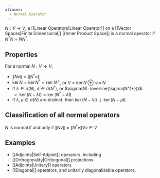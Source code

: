 ```yaml
---
aliases:
  - Normal Operator
---
```

$N:V\to V$, a [[Linear Operators|Linear Operator]] on a [[Vector Spaces|Finite Dimensional]] [[Inner Product Space]] is a normal operator if $N^{*}N=NN^{*}$.
## Properties
For a normal $N:V\to V$;
- $\| Nv \|=\| N^{*}v \|$
- $\ker N=\ker N^{*}=\text{ran }N^{\perp}$, or $V=\ker N \oplus \text{ran }N$
- If $\lambda \in\sigma(N)$, $\bar{\lambda}\in\sigma(N^{*})$, or $\sigma(N)=\overline{\sigma(N^{*})}$.
	- $\ker(N-\lambda I)=\ker(N^{*}-\bar{\lambda}I)$
- If $\lambda,\mu \in\sigma(N)$ are distinct, then $\ker(N-\lambda I)\perp \ker(N-\mu I)$.
## Classification of all normal operators
$N$ is normal if and only if $\| Nv \|=\| N^{*}v \|\forall v\in V$
## Examples
- [[Adjoints|Self-Adjoint]] operators, including [[Orthogonality|Orthogonal]] projections
- [[Adjoints|Unitary]] operators
- [[Diagonal]] operators, and unitarily diagonalizable operators.
